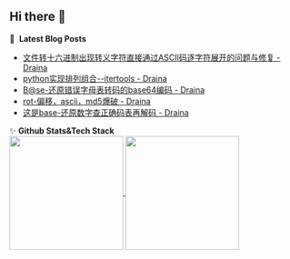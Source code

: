 ## Hi there 👋
📕 &nbsp;**Latest Blog Posts**
<!-- BLOG-POST-LIST:START -->
- [文件转十六进制出现转义字符直接通过ASCII码逐字符展开的问题与修复 - Draina](https://www.cnblogs.com/Draina/p/18740372)
- [python实现排列组合--itertools - Draina](https://www.cnblogs.com/Draina/p/18668558)
- [B@se-还原错误字母表转码的base64编码 - Draina](https://www.cnblogs.com/Draina/p/18668219)
- [rot-偏移，ascii，md5爆破 - Draina](https://www.cnblogs.com/Draina/p/18667858)
- [这是base-还原数字查正确码表再解码 - Draina](https://www.cnblogs.com/Draina/p/18662261)
<!-- BLOG-POST-LIST:END -->
✨ ​**Github Stats&Tech Stack**  
<a href="https://github.com/anuraghazra/github-readme-stats">
  <picture>
    <!-- 暗色模式 -->
    <source 
      srcset="https://github-readme-stats.vercel.app/api?username=saprz&theme=neon&card_width=300"
      media="(prefers-color-scheme: dark)"
    />
    <!-- 亮色模式 -->
    <source
      srcset="https://github-readme-stats.vercel.app/api?username=saprz&theme=buefy&card_width=300"
      media="(prefers-color-scheme: light)"
    />
    <img 
      height=200 
      align="center" 
      src="https://github-readme-stats.vercel.app/api?username=saprz&theme=buefy&card_width=300"
    />
  </picture>
</a>
<a href="https://github.com/anuraghazra/convoychat">
  <picture>
    <source 
      srcset="https://github-readme-stats.vercel.app/api/top-langs?username=saprz&layout=compact&theme=neon&langs_count=8&card_width=200"
      media="(prefers-color-scheme: dark)"
    />
    <source
      srcset="https://github-readme-stats.vercel.app/api/top-langs?username=saprz&layout=compact&theme=buefy&langs_count=8&card_width=200"
      media="(prefers-color-scheme: light)"
    />
    <img 
      height=200 
      align="center" 
      src="https://github-readme-stats.vercel.app/api/top-langs?username=saprz&layout=compact&theme=buefy&langs_count=8&card_width=200"
    />
  </picture>
</a>


